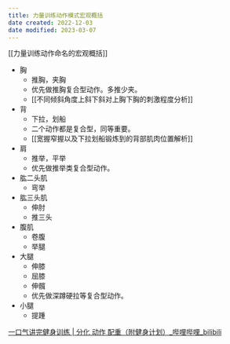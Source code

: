 ```yaml
---
title: 力量训练动作模式宏观概括
date created: 2022-12-03
date modified: 2023-03-07
---
```


[[力量训练动作命名的宏观概括]]

- 胸
	- 推胸，夹胸
	- 优先做推胸复合型动作。多推少夹。
	- [[不同倾斜角度上斜下斜对上胸下胸的刺激程度分析]]
- 背
	- 下拉，划船
	- 二个动作都是复合型，同等重要。
	- [[宽握窄握以及下拉划船锻炼到的背部肌肉位置解析]]
- 肩
	- 推举，平举
	- 优先做推举类复合型动作。
- 肱二头肌
	- 弯举
- 肱三头肌
	- 伸肘
	- 推三头
- 腹肌
	- 卷腹
	- 举腿
- 大腿
	- 伸膝
	- 屈膝
	- 伸髖
	- 优先做深蹲硬拉等复合型动作。
- 小腿
	- 提踵

[一口气讲完健身训练 | 分化 动作 配重（附健身计划）\_哔哩哔哩\_bilibili](https://www.bilibili.com/video/BV19L4y1w7zN/?spm_id_from=333.999.0.0&vd_source=c16ee9cfb2023d2af8428dbfe604b72f)
